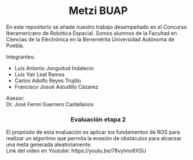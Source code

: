<h1 style="text-align:center">Metzi BUAP</h1>
En este repositorio se añade nuestro trabajo desempeñado en el Concurso Iberamericano de Robótica Espacial. Somos alumnos de la Facultad en Ciencias de la Electrónica en la Benemérita Universidad Autónoma de Puebla.

Integrantes: <br>
* Luis Antonio Jonguitud Indalecio <br>
* Luis Yair Leal Ramos <br>
* Carlos Adolfo Reyes Trujillo <br>
* Francisco Josué Astudillo Cázarez <br>

Asesor: <br>
Dr. José Fermi Guerrero Castellanos

<h3 style="text-align:center">Evaluación etapa 2</h3>
El propósito de esta evaluación es aplicar los fundamentos de ROS para realizar un algoritmo que permita la evasión de obstáculos para alcanzar una meta generada aleatoriamente. <br>
Link del video en Youtube:
https://youtu.be/78vylmo6XSU
